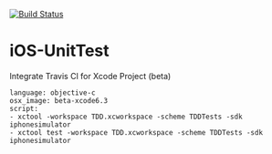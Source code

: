 [![Build Status](https://travis-ci.org/RongchangLei/iOS-UnitTest.svg?branch=master)](https://travis-ci.org/RongchangLei/iOS-UnitTest)

# iOS-UnitTest
Integrate Travis Cl for Xcode Project (beta)

```
language: objective-c
osx_image: beta-xcode6.3
script: 
- xctool -workspace TDD.xcworkspace -scheme TDDTests -sdk iphonesimulator 
- xctool test -workspace TDD.xcworkspace -scheme TDDTests -sdk iphonesimulator 
```

